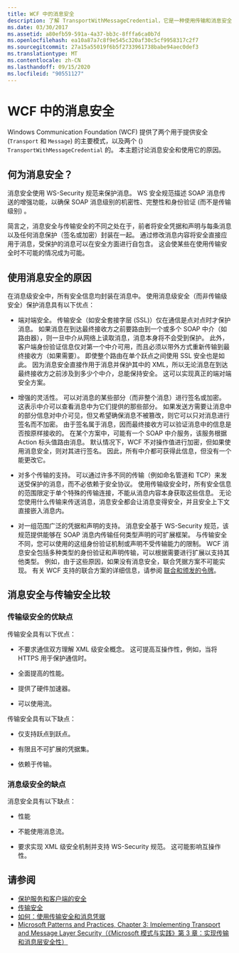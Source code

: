 ```yaml
---
title: WCF 中的消息安全
description: 了解 TransportWithMessageCredential，它是一种使用传输和消息安全模式的组合的 WCF 消息安全类型。
ms.date: 03/30/2017
ms.assetid: a80efb59-591a-4a37-bb3c-8fffa6ca0b7d
ms.openlocfilehash: ea10a87a7c8f9e545c320af30c5cf9958317c2f7
ms.sourcegitcommit: 27a15a55019f6b5f2733961738babe94aec0def3
ms.translationtype: MT
ms.contentlocale: zh-CN
ms.lasthandoff: 09/15/2020
ms.locfileid: "90551127"
---
```

# <a name="message-security-in-wcf"></a>WCF 中的消息安全

Windows Communication Foundation (WCF) 提供了两个用于提供安全 (`Transport` 和 `Message`) 的主要模式，以及两个 () `TransportWithMessageCredential` 的。 本主题讨论消息安全和使用它的原因。

## <a name="what-is-message-security"></a>何为消息安全？

消息安全使用 WS-Security 规范来保护消息。 WS 安全规范描述 SOAP 消息传送的增强功能，以确保 SOAP 消息级别的机密性、完整性和身份验证 (而不是传输级别) 。

简言之，消息安全与传输安全的不同之处在于，前者将安全凭据和声明与每条消息以及任何消息保护（签名或加密）封装在一起。 通过修改消息内容将安全直接应用于消息，受保护的消息可以在安全方面进行自包含。 这会使某些在使用传输安全时不可能的情况成为可能。

## <a name="reasons-to-use-message-security"></a>使用消息安全的原因

在消息级安全中，所有安全信息均封装在消息中。 使用消息级安全（而非传输级安全）保护消息具有以下优点：

- 端对端安全。 传输安全（如安全套接字层 (SSL)）仅在通信是点对点时才保护消息。 如果消息在到达最终接收方之前要路由到一个或多个 SOAP 中介（如路由器），则一旦中介从网络上读取消息，消息本身将不会受到保护。 此外，客户端身份验证信息仅对第一个中介可用，而且必须以带外方式重新传输到最终接收方（如果需要）。 即使整个路由在单个跃点之间使用 SSL 安全也是如此。 因为消息安全直接作用于消息并保护其中的 XML，所以无论消息在到达最终接收方之前涉及到多少个中介，总能保持安全。 这可以实现真正的端对端安全方案。

- 增强的灵活性。 可以对消息的某些部分（而非整个消息）进行签名或加密。 这表示中介可以查看消息中为它们提供的那些部分。 如果发送方需要让消息中的部分信息对中介可见，但又希望确保消息不被篡改，则它可以只对消息进行签名而不加密。 由于签名属于消息，因而最终接收方可以验证消息中的信息是否按原样接收的。 在某个方案中，可能有一个 SOAP 中介服务，该服务根据 Action 标头值路由消息。 默认情况下，WCF 不对操作值进行加密，但如果使用消息安全，则对其进行签名。 因此，所有中介都可获得此信息，但没有一个能更改它。

- 对多个传输的支持。 可以通过许多不同的传输（例如命名管道和 TCP）来发送受保护的消息，而不必依赖于安全协议。 使用传输级安全时，所有安全信息的范围限定于单个特殊的传输连接，不能从消息内容本身获取这些信息。 无论您使用什么传输来传送消息，消息安全都会让消息变得安全，并且安全上下文直接嵌入消息内。

- 对一组范围广泛的凭据和声明的支持。 消息安全基于 WS-Security 规范，该规范提供能够在 SOAP 消息内传输任何类型声明的可扩展框架。 与传输安全不同，您可以使用的这组身份验证机制或声明不受传输能力的限制。 WCF 消息安全包括多种类型的身份验证和声明传输，可以根据需要进行扩展以支持其他类型。 例如，由于这些原因，如果没有消息安全，联合凭据方案不可能实现。 有关 WCF 支持的联合方案的详细信息，请参阅 [联合和颁发的令牌](federation-and-issued-tokens.md)。

## <a name="how-message-and-transport-security-compare"></a>消息安全与传输安全比较

### <a name="pros-and-cons-of-transport-level-security"></a>传输级安全的优缺点

传输安全具有以下优点：

- 不要求通信双方理解 XML 级安全概念。 这可提高互操作性，例如，当将 HTTPS 用于保护通信时。

- 全面提高的性能。

- 提供了硬件加速器。

- 可以使用流。

 传输安全具有以下缺点：

- 仅支持跃点到跃点。

- 有限且不可扩展的凭据集。

- 依赖于传输。

### <a name="disadvantages-of-message-level-security"></a>消息级安全的缺点

消息安全具有以下缺点：

- 性能

- 不能使用消息流。

- 要求实现 XML 级安全机制并支持 WS-Security 规范。 这可能影响互操作性。

## <a name="see-also"></a>请参阅

- [保护服务和客户端的安全](securing-services-and-clients.md)
- [传输安全](transport-security.md)
- [如何：使用传输安全和消息凭据](how-to-use-transport-security-and-message-credentials.md)
- [Microsoft Patterns and Practices, Chapter 3: Implementing Transport and Message Layer Security（《Microsoft 模式与实践》第 3 章：实现传输和消息层安全性）](/previous-versions/msp-n-p/ff647370(v=pandp.10))
